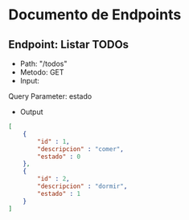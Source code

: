 # Documento de Endpoints

## Endpoint: Listar TODOs

- Path: "/todos"
- Metodo: GET
- Input: 

Query Parameter: estado

- Output

```json
[
    {
        "id" : 1,
        "descripcion" : "comer",
        "estado" : 0
    },
    {
        "id" : 2,
        "descripcion" : "dormir",
        "estado" : 1
    }
]
```
